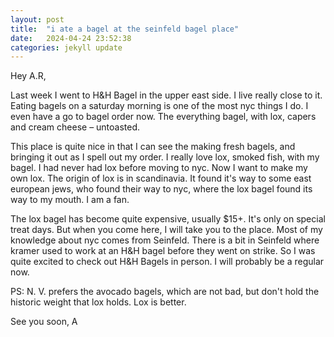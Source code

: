 ```yaml
---
layout: post
title:  "i ate a bagel at the seinfeld bagel place"
date:   2024-04-24 23:52:38
categories: jekyll update
---
```


Hey A.R,

Last week I went to H&H Bagel in the upper east side. I live really close to it. Eating bagels on a saturday morning is one of the most nyc things I do. I even have a go to bagel order now. The everything bagel, with lox, capers and cream cheese – untoasted.

This place is quite nice in that I can see the making fresh bagels, and bringing it out as I spell out my order. I really love lox, smoked fish, with my bagel. I had never had lox before moving to nyc. Now I want to make my own lox. The origin of lox is in scandinavia. It found it's way to some east european jews, who found their way to nyc, where the lox bagel found its way to my mouth. I am a fan.

The lox bagel has become quite expensive, usually $15+. It's only on special treat days. But when you come here, I will take you to the place. Most of my knowledge about nyc comes from Seinfeld. There is a bit in Seinfeld where kramer used to work at an H&H bagel before they went on strike. So I was quite excited to check out H&H Bagels in person. I will probably be a regular now.

PS: N. V. prefers the avocado bagels, which are not bad, but don't hold the historic weight that lox holds. Lox is better.

See you soon,
A